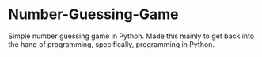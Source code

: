# Number-Guessing-Game
Simple number guessing game in Python. Made this mainly to get back into the hang of programming, specifically, programming in Python. 
